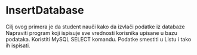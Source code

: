 # InsertDatabase
Cilj ovog primera je da student nauči kako da izvlači podatke iz databaze Napraviti program koji ispisuje sve vrednosti korisnika upisane u bazu podataka. Koristiti MySQL SELECT komandu. Podatke smestiti u Listu i tako ih ispisati.
